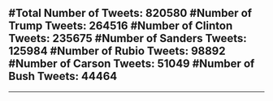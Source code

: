 #Total Number of Tweets: 820580 
#Number of Trump Tweets: 264516
#Number of Clinton Tweets: 235675
#Number of Sanders Tweets: 125984
#Number of Rubio Tweets: 98892
#Number of Carson Tweets: 51049
#Number of Bush Tweets: 44464
---
---
